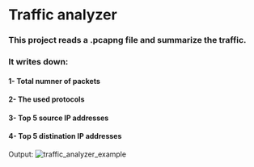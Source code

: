 # Traffic analyzer
### This project reads a .pcapng file and summarize the traffic.
### It writes down:
#### 1- Total numner of packets
#### 2- The used protocols
#### 3- Top 5 source IP addresses
#### 4- Top 5 distination IP addresses
Output:
![traffic_analyzer_example](https://github.com/AbdelrahmanSabriAly/Embedded_Linux_Tasks_Group1/assets/137514155/cbdefbeb-3f49-4b20-8a52-92ef25d1d746)

